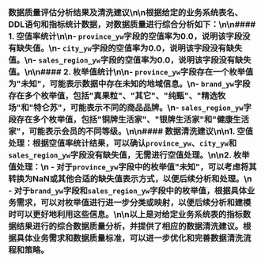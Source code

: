 ### 数据质量评估分析结果及清洗建议\n\n根据给定的业务系统表名、DDL语句和指标统计数据，对数据质量进行综合分析如下：\n\n#### 1. 空值率统计\n\n- `province_yw`字段的空值率为0.0，说明该字段没有缺失值。\n- `city_yw`字段的空值率为0.0，说明该字段没有缺失值。\n- `sales_region_yw`字段的空值率为0.0，说明该字段没有缺失值。\n\n#### 2. 枚举值统计\n\n- `province_yw`字段存在一个枚举值为\"未知\"，可能表示数据中存在未知的地域信息。\n- `brand_yw`字段存在多个枚举值，包括\"真果粒\"、\"其它\"、\"纯甄\"、\"精选牧场\"和\"特仑苏\"，可能表示不同的商品品牌。\n- `sales_region_yw`字段存在多个枚举值，包括\"铜牌生活家\"、\"银牌生活家\"和\"健康生活家\"，可能表示会员的不同等级。\n\n#### 数据清洗建议\n\n1. 空值处理：根据空值率统计结果，可以确认`province_yw`、`city_yw`和`sales_region_yw`字段没有缺失值，无需进行空值处理。\n\n2. 枚举值处理：\n   - 对于`province_yw`字段中的枚举值\"未知\"，可以考虑将其转换为NaN或其他合适的缺失值表示方式，以便后续分析和处理。\n   - 对于`brand_yw`字段和`sales_region_yw`字段中的枚举值，根据具体业务需求，可以对枚举值进行进一步分类或映射，以便后续分析和建模时可以更好地利用这些信息。\n\n以上是对给定业务系统表的指标数据结果进行的综合数据质量分析，并提供了相应的数据清洗建议。根据具体业务需求和数据质量标准，可以进一步优化和完善数据清洗流程和策略。
